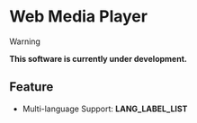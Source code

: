 # Web Media Player

> [!WARNING]
> **This software is currently under development.**

## Feature

- Multi-language Support: __LANG_LABEL_LIST__
